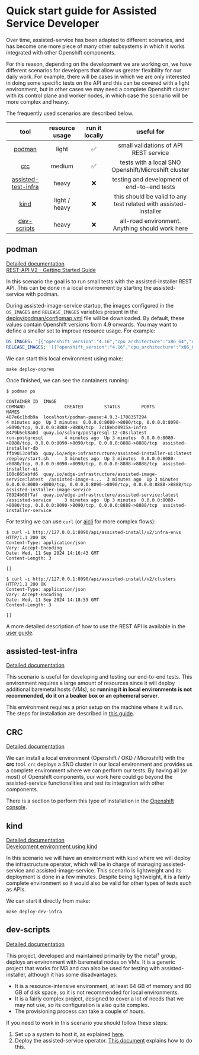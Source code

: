 # Quick start guide for Assisted Service Developer

Over time, assisted-service has been adapted to different scenarios, and has become one more piece of many other subsystems in which it works integrated with other Openshift components.

For this reason, depending on the development we are working on, we have different scenarios for developers that allow us greater flexibility for our daily work. For example, there will be cases in which we are only interested in doing some specific tests on the API and this can be covered with a light environment, but in other cases we may need a complete Openshift cluster with its control plane and worker nodes, in which case the scenario will be more complex and heavy.

The frequently used scenarios are described below.

| tool | resource usage | run it locally | useful for |
| :---: | :---: | :---: | :---: |
| [podman](##podman) | light | :white_check_mark: | small validations of API REST service |
| [crc](##crc) | medium | :white_check_mark: | tests with a local SNO Openshift/Microshift cluster |
| [assisted-test-infra](##assisted-test-infra) | heavy | :x: | testing and development of end-to-end tests |
| [kind](#kind) | light / heavy | :x: | this should be valid to any test related with assisted-installer |
| [dev-scripts](##dev-scripts) | heavy | :x: | all-road environment. Anything should work here |

## podman
[Detailed documentation](../../deploy/podman/README.md)  
[REST-API V2 - Getting Started Guide](../docs/user-guide/rest-api-getting-started.md)

In this scenario the goal is to run small tests with the assisted-installer REST API. This can be done in a local environment by starting the assisted-service with podman.

During assisted-image-service startup, the images configured in the `OS_IMAGES` and `RELEASE_IMAGES` variables present in the [deploy/podman/configmap.yml](../../deploy/podman/configmap.yml) file will be downloaded. By default, these values ​​contain Openshift versions from 4.9 onwards. You may want to define a smaller set to improve resource usage. For example:
```yaml
OS_IMAGES: '[{"openshift_version":"4.16","cpu_architecture":"x86_64","url":"https://mirror.openshift.com/pub/openshift-v4/x86_64/dependencies/rhcos/4.16/4.16.3/rhcos-4.16.3-x86_64-live.x86_64.iso","version":"416.94.202406251923-0"}]'
RELEASE_IMAGES: '[{"openshift_version":"4.16","cpu_architecture":"x86_64","cpu_architectures":["x86_64"],"url":"quay.io/openshift-release-dev/ocp-release:4.16.10-x86_64","version":"4.16.10","default":true}]' 
```

We can start this local environment using make:
```shell
make deploy-onprem
```
Once finished, we can see the containers running:
```shell
$ podman ps

CONTAINER ID  IMAGE                                                      COMMAND               CREATED        STATUS        PORTS                                                                   NAMES
487e6c1bdb9a  localhost/podman-pause:4.9.3-1708357294                                          4 minutes ago  Up 3 minutes  0.0.0.0:8080->8080/tcp, 0.0.0.0:8090->8090/tcp, 0.0.0.0:8888->8888/tcp  7c18ebd0915a-infra
8479b5eb8a8d  quay.io/sclorg/postgresql-12-c8s:latest                    run-postgresql        4 minutes ago  Up 3 minutes  0.0.0.0:8080->8080/tcp, 0.0.0.0:8090->8090/tcp, 0.0.0.0:8888->8888/tcp  assisted-installer-db
ffb9013c4fab  quay.io/edge-infrastructure/assisted-installer-ui:latest   /deploy/start.sh      3 minutes ago  Up 3 minutes  0.0.0.0:8080->8080/tcp, 0.0.0.0:8090->8090/tcp, 0.0.0.0:8888->8888/tcp  assisted-installer-ui
100c865abfd6  quay.io/edge-infrastructure/assisted-image-service:latest  /assisted-image-s...  3 minutes ago  Up 3 minutes  0.0.0.0:8080->8080/tcp, 0.0.0.0:8090->8090/tcp, 0.0.0.0:8888->8888/tcp  assisted-installer-image-service
78924b68f7af  quay.io/edge-infrastructure/assisted-service:latest        /assisted-service     3 minutes ago  Up 3 minutes  0.0.0.0:8080->8080/tcp, 0.0.0.0:8090->8090/tcp, 0.0.0.0:8888->8888/tcp  assisted-installer-service
```
For testing we can use `curl` (or [aicli](https://aicli.readthedocs.io/en/latest/) for more complex flows):
```shell
$ curl -i http://127.0.0.1:8090/api/assisted-install/v2/infra-envs
HTTP/1.1 200 OK
Content-Type: application/json
Vary: Accept-Encoding
Date: Wed, 11 Sep 2024 14:16:43 GMT
Content-Length: 3

[]

$ curl -i http://127.0.0.1:8090/api/assisted-install/v2/clusters
HTTP/1.1 200 OK
Content-Type: application/json
Vary: Accept-Encoding
Date: Wed, 11 Sep 2024 14:18:59 GMT
Content-Length: 3

[]
```
A more detailed description of how to use the REST API is available in the [user guide](docs/user-guide/rest-api-getting-started.md).

## assisted-test-infra
[Detailed documentation](https://github.com/openshift/assisted-test-infra/blob/master/README.md)

This scenario is useful for developing and testing our end-to-end tests.
This environment requires a large amount of resources since it will deploy additional baremetal hosts (VMs), so **running it in local environments is not recommended, do it on a beaker box or an ephemeral server**.

This environment requires a prior setup on the machine where it will run. The steps for installation are described in [this guide](https://github.com/openshift/assisted-test-infra/blob/master/GUIDE.md).

## CRC
[Detailed documentation](http://crc.dev/crc/getting_started/getting_started/introducing/)

We can install a local environment (Openshift / OKD / Microshift) with the **crc** tool. `crc` deploys a SNO cluster in our local environment and provides us a complete environment where we can perform our tests. By having all (or most) of Openshift components, our work here could go beyond the assisted-service functionalities and test its integration with other components.

There is a section to perform this type of installation in the [Openshift console](https://console.redhat.com/openshift/create/local).

## kind
[Detailed documentation](operator-on-kind.md)  
[Development environment using kind](kind/README.md)

In this scenario we will have an environment with `kind` where we will deploy the infrastructure operator, which will be in charge of managing assisted-service and assisted-image-service. This scenario is lightweight and its deployment is done in a few minutes. Despite being lightweight, it is a fairly complete environment so it would also be valid for other types of tests such as APIs.

We can start it directly from make:
```shell
make deploy-dev-infra
```

## dev-scripts
[Detailed documentation](https://github.com/openshift-metal3/dev-scripts)

This project, developed and maintained primarily by the metal³ group, deploys an environment with baremetal nodes on VMs. It is a generic project that works for M3 and can also be used for testing with assisted-installer, although it has some disadvantages:
* It is a resource-intensive environment, at least 64 GB of memory and 80 GB of disk space, so it is not recommended for local environments.
* It is a fairly complex project, designed to cover a lot of needs that we may not use, so its configuration is also quite complex.
* The provisioning process can take a couple of hours.

If you need to work in this scenario you should follow these steps:
1. Set up a system to host it, as explained [here](https://github.com/openshift-metal3/dev-scripts/tree/master?tab=readme-ov-file#instructions).
2. Deploy the assisted-service operator. [This document](../../deploy/operator/README.md) explains how to do this.
